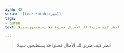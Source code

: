```yaml
---
ayah: 48
surah: '[[017-Surah|سورة]]'
tags:
- quran
text: انظر كيف ضربوا لك الأمثال فضلوا فلا يستطيعون سبيلا

---
```

> انظر كيف ضربوا لك الأمثال فضلوا فلا يستطيعون سبيلا
